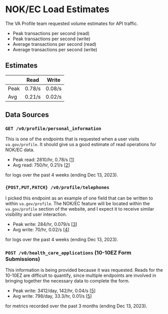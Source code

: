 # NOK/EC Load Estimates

The VA Profile team requested volume estimates for API traffic.

- Peak transactions per second (read)
- Peak transactions per second (write)
- Average transactions per second (read)
- Average transactions per second (write)

## Estimates

|      | Read   | Write  |
| ---- | ------ | ------ |
| Peak | 0.78/s | 0.08/s |
| Avg  | 0.21/s | 0.02/s |

## Data Sources

### `GET /v0/profile/personal_information`

This is one of the endpoints that is requested when a user visits `va.gov/profile`. It should give us a good estimate of read operations for NOK/EC data.

- Peak read: 2810/hr, 0.78/s [[1]]
- Avg read: 750/hr, 0.21/s [[2]]

for logs over the past 4 weeks (ending Dec 13, 2023).

### `{POST,PUT,PATCH} /v0/profile/telephones`

I picked this endpoint as an example of one field that can be written to within `va.gov/profile`. The NOK/EC feature will be located within the `va.gov/profile` section of the website, and I expect it to receive similar visibility and user interaction.

- Peak write: 284/hr, 0.079/s [[3]]
- Avg write: 70/hr, 0.02/s [[4]]

for logs over the past 4 weeks (ending Dec 13, 2023).

### `POST /v0/health_care_applications` (10-10EZ Form Submissions)

This information is being provided because it was requested. Reads for the 10-10EZ are difficult to quantify, since multiple endpoints are involved in bringing together the necessary data to complete the form.

- Peak write: 3412/day, 142/hr, 0.04/s [[5]]
- Avg write: 798/day, 33.3/hr, 0.01/s [[5]]

for metrics recorded over the past 3 months (ending Dec 13, 2023).

[1]: images/v0-profile-personal-information-peak-reads.png
[2]: images/v0-profile-personal-information-avg-reads.png
[3]: images/v0-profile-telephones-peak-writes.png
[4]: images/v0-profile-telephones-avg-writes.png
[5]: images/hca-writes.png

